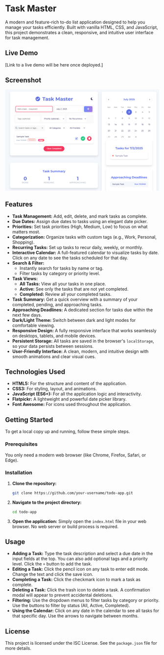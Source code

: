 # Task Master

A modern and feature-rich to-do list application designed to help you manage your tasks efficiently. Built with vanilla HTML, CSS, and JavaScript, this project demonstrates a clean, responsive, and intuitive user interface for task management.

## Live Demo

[Link to a live demo will be here once deployed.]

## Screenshot

![Task Master Application Screenshot](placeholder.png) 


## Features

- **Task Management:** Add, edit, delete, and mark tasks as complete.
- **Due Dates:** Assign due dates to tasks using an elegant date picker.
- **Priorities:** Set task priorities (High, Medium, Low) to focus on what matters most.
- **Categorization:** Organize tasks with custom tags (e.g., Work, Personal, Shopping).
- **Recurring Tasks:** Set up tasks to recur daily, weekly, or monthly.
- **Interactive Calendar:** A full-featured calendar to visualize tasks by date. Click on any date to see the tasks scheduled for that day.
- **Search & Filter:**
    - Instantly search for tasks by name or tag.
    - Filter tasks by category or priority level.
- **Task Views:**
    - **All Tasks:** View all your tasks in one place.
    - **Active:** See only the tasks that are not yet completed.
    - **Completed:** Review all your completed tasks.
- **Task Summary:** Get a quick overview with a summary of your completed, pending, and approaching tasks.
- **Approaching Deadlines:** A dedicated section for tasks due within the next few days.
- **Dark/Light Theme:** Switch between dark and light modes for comfortable viewing.
- **Responsive Design:** A fully responsive interface that works seamlessly on desktops, tablets, and mobile devices.
- **Persistent Storage:** All tasks are saved in the browser's `localStorage`, so your data persists between sessions.
- **User-Friendly Interface:** A clean, modern, and intuitive design with smooth animations and clear visual cues.

## Technologies Used

- **HTML5:** For the structure and content of the application.
- **CSS3:** For styling, layout, and animations.
- **JavaScript (ES6+):** For all the application logic and interactivity.
- **Flatpickr:** A lightweight and powerful date picker library.
- **Font Awesome:** For icons used throughout the application.

## Getting Started

To get a local copy up and running, follow these simple steps.

### Prerequisites

You only need a modern web browser (like Chrome, Firefox, Safari, or Edge).

### Installation

1.  **Clone the repository:**
    ```sh
    git clone https://github.com/your-username/todo-app.git
    ```
2.  **Navigate to the project directory:**
    ```sh
    cd todo-app
    ```
3.  **Open the application:**
    Simply open the `index.html` file in your web browser. No web server or build process is required.

## Usage

- **Adding a Task:** Type the task description and select a due date in the input fields at the top. You can also add optional tags and a priority level. Click the `+` button to add the task.
- **Editing a Task:** Click the pencil icon on any task to enter edit mode. Change the text and click the save icon.
- **Completing a Task:** Click the checkmark icon to mark a task as complete.
- **Deleting a Task:** Click the trash icon to delete a task. A confirmation modal will appear to prevent accidental deletions.
- **Filtering:** Use the dropdown menus to filter tasks by category or priority. Use the buttons to filter by status (All, Active, Completed).
- **Using the Calendar:** Click on any date in the calendar to see all tasks for that specific day. Use the arrows to navigate between months.

## License

This project is licensed under the ISC License. See the `package.json` file for more details.
